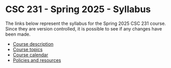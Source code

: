 # CSC 231 - Spring 2025 - Syllabus

The links below represent the syllabus for the Spring 2025 CSC 231 course.
Since they are version controlled, it is possible to see if any changes have been made.

* [Course description](description.md)
* [Course topics](topics.md)
* [Course calendar](calendar.md)
* [Policies and resources](../../../common/policies_and_resources.md)
